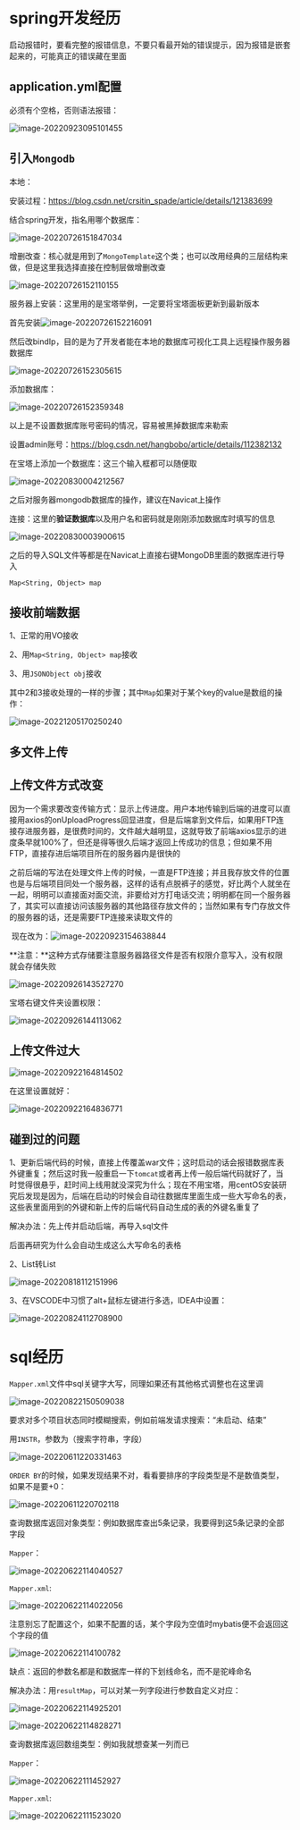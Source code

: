 # spring开发经历

启动报错时，要看完整的报错信息，不要只看最开始的错误提示，因为报错是嵌套起来的，可能真正的错误藏在里面

## application.yml配置

必须有个空格，否则语法报错：

![image-20220923095101455](README/image-20220923095101455.png)

## 引入`Mongodb`

本地：

安装过程：https://blog.csdn.net/crsitin_spade/article/details/121383699

结合spring开发，指名用哪个数据库：

![image-20220726151847034](README/image-20220726151847034.png)

增删改查：核心就是用到了`MongoTemplate`这个类；也可以改用经典的三层结构来做，但是这里我选择直接在控制层做增删改查

![image-20220726152110155](README/image-20220726152110155.png)

服务器上安装：这里用的是宝塔举例，一定要将宝塔面板更新到最新版本

首先安装![image-20220726152216091](README/image-20220726152216091.png)

然后改bindIp，目的是为了开发者能在本地的数据库可视化工具上远程操作服务器数据库

![image-20220726152305615](README/image-20220726152305615.png)

添加数据库：

![image-20220726152359348](README/image-20220726152359348.png)



以上是不设置数据库账号密码的情况，容易被黑掉数据库来勒索

设置admin账号：https://blog.csdn.net/hangbobo/article/details/112382132

在宝塔上添加一个数据库：这三个输入框都可以随便取

![image-20220830004212567](README/image-20220830004212567.png)

之后对服务器mongodb数据库的操作，建议在Navicat上操作

连接：这里的**验证数据库**以及用户名和密码就是刚刚添加数据库时填写的信息

![image-20220830003900615](README/image-20220830003900615.png)

之后的导入SQL文件等都是在Navicat上直接右键MongoDB里面的数据库进行导入

```
Map<String, Object> map
```

## 接收前端数据

1、正常的用VO接收

2、用`Map<String, Object> map`接收

3、用`JSONObject obj`接收

其中2和3接收处理的一样的步骤；其中`Map`如果对于某个key的value是数组的操作：

![image-20221205170250240](README/image-20221205170250240.png)







## 多文件上传



## 上传文件方式改变

​	因为一个需求要改变传输方式：显示上传进度。用户本地传输到后端的进度可以直接用axios的onUploadProgress回显进度，但是后端拿到文件后，如果用FTP连接存进服务器，是很费时间的，文件越大越明显，这就导致了前端axios显示的进度条早就100%了，但还是得等很久后端才返回上传成功的信息；但如果不用FTP，直接存进后端项目所在的服务器内是很快的

​	之前后端的写法在处理文件上传的时候，一直是FTP连接；并且我存放文件的位置也是与后端项目同处一个服务器，这样的话有点脱裤子的感觉，好比两个人就坐在一起，明明可以直接面对面交流，非要给对方打电话交流；明明都在同一个服务器了，其实可以直接访问该服务器的其他路径存放文件的；当然如果有专门存放文件的服务器的话，还是需要FTP连接来读取文件的

​	现在改为：![image-20220923154638844](README/image-20220923154638844.png)

**注意：**这种方式存储要注意服务器路径文件是否有权限介意写入，没有权限就会存储失败

![image-20220926143527270](README/image-20220926143527270.png)

宝塔右键文件夹设置权限：

![image-20220926144113062](README/image-20220926144113062.png)

## 上传文件过大

![image-20220922164814502](README/image-20220922164814502.png)

在这里设置就好：

![image-20220922164836771](README/image-20220922164836771.png)





## 碰到过的问题

1、更新后端代码的时候，直接上传覆盖war文件；这时启动的话会报错数据库表外键重复；然后这时我一般重启一下`tomcat`或者再上传一般后端代码就好了，当时觉得很悬乎，赶时间上线用就没深究为什么；现在不用宝塔，用centOS安装研究后发现是因为，后端在启动的时候会自动往数据库里面生成一些大写命名的表，这些表里面用到的外键和新上传的后端代码自动生成的表的外键名重复了

解决办法：先上传并启动后端，再导入sql文件

后面再研究为什么会自动生成这么大写命名的表格

2、List<String>转List<Integer>

![image-20220818112151996](README/image-20220818112151996.png)

3、在VSCODE中习惯了alt+鼠标左键进行多选，IDEA中设置：

![image-20220824112708900](README/image-20220824112708900.png)





# sql经历

`Mapper.xml`文件中sql关键字大写，同理如果还有其他格式调整也在这里调

![image-20220822150509038](README/image-20220822150509038.png)



要求对多个项目状态同时模糊搜索，例如前端发请求搜索：“未启动、结束”

用`INSTR`，参数为（搜索字符串，字段）

![image-20220611220331463](README/image-20220611220331463.png)



`ORDER BY`的时候，如果发现结果不对，看看要排序的字段类型是不是数值类型，如果不是要+0：

![image-20220611220702118](README/image-20220611220702118.png)



查询数据库返回对象类型：例如数据库查出5条记录，我要得到这5条记录的全部字段



`Mapper`：

![image-20220622114040527](README/image-20220622114040527.png)

`Mapper.xml`:

![image-20220622114022056](README/image-20220622114022056.png)

注意别忘了配置这个，如果不配置的话，某个字段为空值时mybatis便不会返回这个字段的值

![image-20220622114100782](README/image-20220622114100782.png)

缺点：返回的参数名都是和数据库一样的下划线命名，而不是驼峰命名

解决办法：用`resultMap`，可以对某一列字段进行参数自定义对应：

![image-20220622114925201](README/image-20220622114925201.png)

![image-20220622114828271](README/image-20220622114828271.png)



查询数据库返回数组类型：例如我就想查某一列而已

`Mapper`：

![image-20220622111452927](README/image-20220622111452927.png)

`Mapper.xml`:

![image-20220622111523020](README/image-20220622111523020.png)